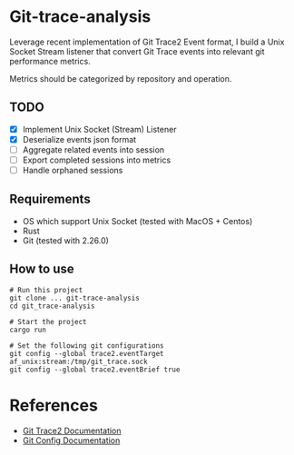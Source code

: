# Git-trace-analysis

Leverage recent implementation of Git Trace2 Event format, I build a Unix Socket Stream listener that convert Git Trace events into relevant git performance metrics.

Metrics should be categorized by repository and operation.

## TODO

- [X] Implement Unix Socket (Stream) Listener
- [X] Deserialize events json format
- [ ] Aggregate related events into session
- [ ] Export completed sessions into metrics
- [ ] Handle orphaned sessions

## Requirements

- OS which support Unix Socket (tested with MacOS + Centos)
- Rust
- Git (tested with 2.26.0)

## How to use

```
# Run this project
git clone ... git-trace-analysis
cd git_trace-analysis

# Start the project
cargo run

# Set the following git configurations
git config --global trace2.eventTarget af_unix:stream:/tmp/git_trace.sock
git config --global trace2.eventBrief true
```

# References

- [Git Trace2 Documentation](https://git-scm.com/docs/api-trace2)
- [Git Config Documentation](https://git-scm.com/docs/git-config#Documentation/git-config.txt-trace2eventTarget)

